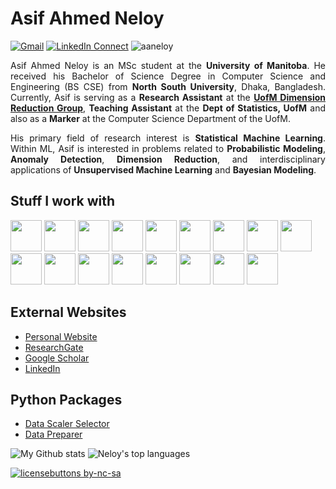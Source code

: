 <a target="_blank" href="https://aaneloy.netlify.app"></a>

# Asif Ahmed Neloy

[![Gmail](https://img.shields.io/badge/%20-Send%20Mail-black?color=14171A&labelColor=ef5350&logo=gmail&logoColor=ffffff)](mailto:neloyn@myumanitoba.ca)
[![LinkedIn Connect](https://img.shields.io/badge/%20-Connect-black?color=14171A&labelColor=212121&logo=linkedin&logoColor=ffffff)](https://www.linkedin.com/in/aaneloy/)
<img src="https://komarev.com/ghpvc/?username=aaneloy" alt="aaneloy"/>

<p style="text-align:justify;"> 
Asif Ahmed Neloy is an MSc student at the <b>University of Manitoba</b>. He received his Bachelor of Science Degree in Computer Science and Engineering (BS CSE) from <b>North South University</b>, Dhaka, Bangladesh. Currently, Asif is serving as a <b>Research Assistant</b> at the <b><a href="https://github.com/UMDimReduction" target="_blank">UofM Dimension Reduction Group</a></b>, <b>Teaching Assistant</b> at the <b>Dept of Statistics, UofM</b> and also as a <b>Marker</b> at the Computer Science Department of the UofM.
<br/> 
</p>

<p align="justify">
His primary field of research interest is <b>Statistical Machine Learning</b>. Within ML, Asif is interested in problems related to <b>Probabilistic Modeling</b>, <b>Anomaly Detection</b>, <b>Dimension Reduction</b>, and interdisciplinary applications of <b>Unsupervised Machine Learning</b> and <b>Bayesian Modeling</b>.

</p>

## Stuff I work with
<code><img height="50" src="https://www.vectorlogo.zone/logos/python/python-ar21.svg"></code>
<code><img height="50" src="https://www.vectorlogo.zone/logos/git-scm/git-scm-ar21.svg"></code>
<code><img height="50" src="https://www.vectorlogo.zone/logos/pytorch/pytorch-ar21.svg"></code>
<code><img height="50" src="https://www.vectorlogo.zone/logos/jupyter/jupyter-ar21.svg"></code>
<code><img height="50" src="https://www.vectorlogo.zone/logos/tensorflow/tensorflow-ar21.svg"></code>
<code><img height="50" src="https://www.vectorlogo.zone/logos/visualstudio_code/visualstudio_code-ar21.svg"></code>
<code><img height="50" src="https://www.vectorlogo.zone/logos/numpy/numpy-ar21.svg"></code>
<code><img height="50" src="https://www.vectorlogo.zone/logos/nvidia/nvidia-ar21.svg"></code>
<code><img height="50" src="https://www.vectorlogo.zone/logos/kaggle/kaggle-ar21.svg"></code>
<code><img height="50" src="https://www.vectorlogo.zone/logos/mysql/mysql-ar21.svg"></code>
<code><img height="50" src="https://www.vectorlogo.zone/logos/sqlite/sqlite-ar21.svg"></code>
<code><img height="50" src="https://www.vectorlogo.zone/logos/github/github-ar21.svg"></code>
<code><img height="50" src="https://www.vectorlogo.zone/logos/linux/linux-ar21.svg"></code>
<code><img height="50" src="https://www.vectorlogo.zone/logos/raspberrypi/raspberrypi-ar21.svg"></code>
<code><img height="50" src="https://www.vectorlogo.zone/logos/google_cloud/google_cloud-ar21.svg"></code>
<code><img height="50" src="https://www.vectorlogo.zone/logos/opencv/opencv-ar21.svg"></code>
<code><img height="50" src="https://www.vectorlogo.zone/logos/pocoo_flask/pocoo_flask-official.svg"></code>

## External Websites
* [Personal Website](https://bit.ly/3eUR4sF)
* [ResearchGate](http://bit.ly/2qrgpVc)
* [Google Scholar](http://bit.ly/2Uab0wq)
* [LinkedIn](https://bit.ly/33355ll)

## Python Packages
* [Data Scaler Selector](https://github.com/aaneloy/scaler_selector)
* [Data Preparer](https://github.com/aaneloy/DataPrep)

![My Github stats](https://github-readme-stats.vercel.app/api?username=aaneloy&show_icons=true&hide_border=true)
![Neloy's top languages](https://github-readme-stats.vercel.app/api/top-langs/?username=aaneloy&layout=compact&hide_border=True)

[![licensebuttons by-nc-sa](https://licensebuttons.net/l/by-nc-sa/3.0/88x31.png)](https://creativecommons.org/licenses/by-nc-sa/4.0)